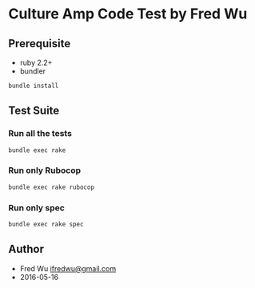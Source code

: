# Culture Amp Code Test by Fred Wu

## Prerequisite

- ruby 2.2+
- bundler

```bash
bundle install
```

## Test Suite

### Run all the tests

```bash
bundle exec rake
```

### Run only Rubocop

```bash
bundle exec rake rubocop
```

### Run only spec

```bash
bundle exec rake spec
```

## Author

- Fred Wu <ifredwu@gmail.com>
- 2016-05-16
